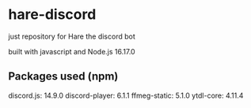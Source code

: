 # hare-discord

just repository for Hare the discord bot

built with javascript and Node.js 16.17.0

## Packages used (npm)

discord.js: 14.9.0
discord-player: 6.1.1
ffmeg-static: 5.1.0
ytdl-core: 4.11.4
